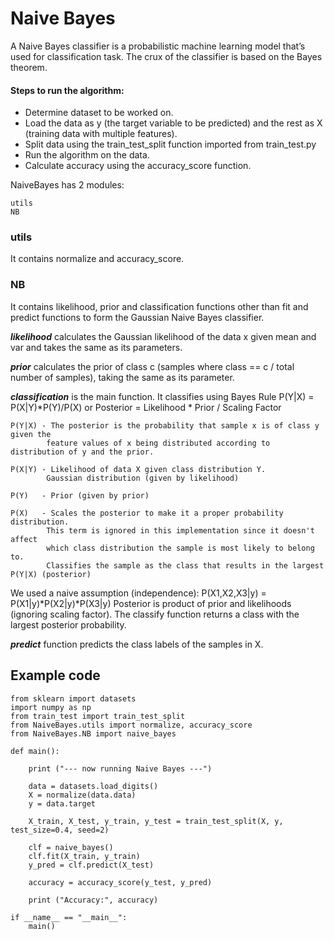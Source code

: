 # Naive Bayes

A Naive Bayes classifier is a probabilistic machine learning model that’s used for classification task. The crux of the classifier is based on the Bayes theorem.


#### Steps to run the algorithm:

- Determine dataset to be worked on.
- Load the data as y (the target variable to be predicted) and the rest as X (training data with multiple features).
- Split data using the train_test_split function imported from train_test.py
- Run the algorithm on the data.
- Calculate accuracy using the accuracy_score function.


NaiveBayes has 2 modules:
```
utils
NB
```


### utils

It contains normalize and accuracy_score.


### NB

It contains likelihood, prior and classification functions other than fit and predict functions to form the Gaussian Naive Bayes classifier.

***likelihood*** calculates the Gaussian likelihood of the data x given mean and var and takes the same as its parameters.

***prior*** calculates the prior of class c (samples where class == c / total number of samples), taking the same as its parameter.

***classification*** is the main function. It classifies using Bayes Rule P(Y|X) = P(X|Y)*P(Y)/P(X) or Posterior = Likelihood * Prior / Scaling Factor
```
P(Y|X) - The posterior is the probability that sample x is of class y given the
        feature values of x being distributed according to distribution of y and the prior.
        
P(X|Y) - Likelihood of data X given class distribution Y.
        Gaussian distribution (given by likelihood)
        
P(Y)   - Prior (given by prior)

P(X)   - Scales the posterior to make it a proper probability distribution.
        This term is ignored in this implementation since it doesn't affect
        which class distribution the sample is most likely to belong to.
        Classifies the sample as the class that results in the largest P(Y|X) (posterior)
```
We used a naive assumption (independence): P(X1,X2,X3|y) = P(X1|y)*P(X2|y)*P(X3|y)
Posterior is product of prior and likelihoods (ignoring scaling factor).
The classify function returns a class with the largest posterior probability.

***predict*** function predicts the class labels of the samples in X.


## Example code
```
from sklearn import datasets
import numpy as np
from train_test import train_test_split
from NaiveBayes.utils import normalize, accuracy_score
from NaiveBayes.NB import naive_bayes

def main():

    print ("--- now running Naive Bayes ---")

    data = datasets.load_digits()
    X = normalize(data.data)
    y = data.target

    X_train, X_test, y_train, y_test = train_test_split(X, y, test_size=0.4, seed=2)

    clf = naive_bayes()
    clf.fit(X_train, y_train)
    y_pred = clf.predict(X_test)

    accuracy = accuracy_score(y_test, y_pred)

    print ("Accuracy:", accuracy)
    
if __name__ == "__main__":
    main()
```

